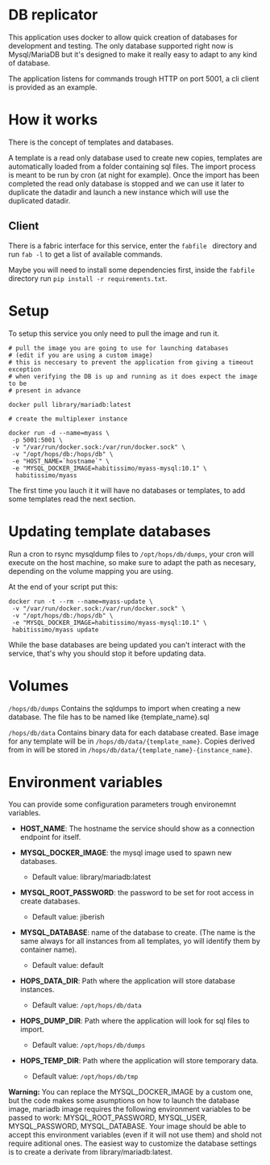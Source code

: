 # DB replicator

This application uses docker to allow quick creation of databases for development and testing. The only database supported right now is Mysql/MariaDB but it's designed to make it really easy to adapt to any kind of database.

The application listens for commands trough HTTP on port 5001, a cli client is provided as an example.

# How it works

There is the concept of templates and databases.

A template is a read only database used to create new copies, templates are automatically loaded from a folder containing sql files. The import process is meant to be run by cron (at night for example). Once the import has been completed the read only database is stopped and we can use it later to duplicate the datadir and launch a new instance which will use the duplicated datadir.

## Client

There is a fabric interface for this service, enter the `fabfile ` directory and run `fab -l` to get a list of available commands.

Maybe you will need to install some dependencies first, inside the `fabfile` directory run `pip install -r requirements.txt`.

# Setup

To setup this service you only need to pull the image and run it.

```
# pull the image you are going to use for launching databases
# (edit if you are using a custom image)
# this is neccesary to prevent the application from giving a timeout exception
# when verifying the DB is up and running as it does expect the image to be
# present in advance

docker pull library/mariadb:latest

# create the multiplexer instance

docker run -d --name=myass \
 -p 5001:5001 \
 -v "/var/run/docker.sock:/var/run/docker.sock" \
 -v "/opt/hops/db:/hops/db" \
 -e "HOST_NAME=`hostname`" \
 -e "MYSQL_DOCKER_IMAGE=habitissimo/myass-mysql:10.1" \
  habitissimo/myass
```

The first time you lauch it it will have no databases or templates, to add some templates read the next section.

# Updating template databases

Run a cron to rsync mysqldump files to `/opt/hops/db/dumps`, your cron will execute on the host machine, so make sure to adapt the path as necesary, depending on the volume mapping you are using.

At the end of your script put this:
```
docker run -t --rm --name=myass-update \
 -v "/var/run/docker.sock:/var/run/docker.sock" \
 -v "/opt/hops/db:/hops/db" \
 -e "MYSQL_DOCKER_IMAGE=habitissimo/myass-mysql:10.1" \
 habitissimo/myass update
```

While the base databases are being updated you can't interact with the service, that's why you should stop it before updating data.

# Volumes

`/hops/db/dumps`
  Contains the sqldumps to import when creating a new database. The file has to be named like {template_name}.sql

`/hops/db/data`
  Contains binary data for each database created.
  Base image for any template will be in `/hops/db/data/{template_name}`.
  Copies derived from in will be stored in `/hops/db/data/{template_name}-{instance_name}`.

# Environment variables

You can provide some configuration parameters trough environemnt variables.

 * **HOST_NAME**: The hostname the service should show as a connection endpoint for itself.
 
 * **MYSQL_DOCKER_IMAGE**: the mysql image used to spawn new databases.
    * Default value: library/mariadb:latest
    
 * **MYSQL_ROOT_PASSWORD**: the password to be set for root access in create databases.
    * Default value: jiberish
    
 * **MYSQL_DATABASE**: name of the database to create. (The name is the same always for all instances from all templates, yo will identify them by container name).
    * Default value: default
    
 * **HOPS_DATA_DIR**: Path where the application will store database instances.
    * Default value: `/opt/hops/db/data`
    
 * **HOPS_DUMP_DIR**: Path where the application will look for sql files to import.
    * Default value: `/opt/hops/db/dumps`
     
 * **HOPS_TEMP_DIR**: Path where the application will store temporary data.
    * Default value: `/opt/hops/db/tmp`

**Warning:** You can replace the MYSQL_DOCKER_IMAGE by a custom one, but the code makes some asumptions on how to launch the database image, mariadb image requires the following environment variables to be passed to work: MYSQL_ROOT_PASSWORD, MYSQL_USER, MYSQL_PASSWORD, MYSQL_DATABASE.
Your image should be able to accept this environment variables (even if it will not use them) and shold not require aditional ones. The easiest way to customize the database settings is to create a derivate from library/mariadb:latest.
